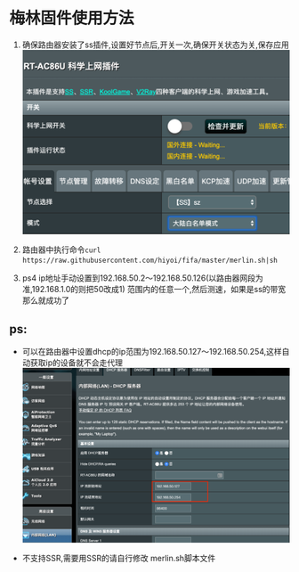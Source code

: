 # 梅林固件使用方法

1. 确保路由器安装了ss插件,设置好节点后,开关一次,确保开关状态为关,保存应用
![merlin](https://github.com/hiyoi/fifa/blob/master/screenshot/merlin.png)

2. 路由器中执行命令`curl https://raw.githubusercontent.com/hiyoi/fifa/master/merlin.sh|sh`

3. ps4 ip地址手动设置到192.168.50.2～192.168.50.126(以路由器网段为准,192.168.1.0的则把50改成1) 范围内的任意一个,然后测速，如果是ss的带宽那么就成功了


## ps: 
- 可以在路由器中设置dhcp的ip范围为192.168.50.127～192.168.50.254,这样自动获取ip的设备就不会走代理
![dhcp](https://github.com/hiyoi/fifa/blob/master/screenshot/dhcp.png)

- 不支持SSR,需要用SSR的请自行修改 merlin.sh脚本文件
